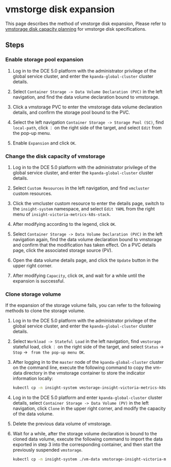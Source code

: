 # vmstorge disk expansion

This page describes the method of vmstorge disk expansion,
Please refer to [vmstorage disk capacity planning](./vms-res-plan.md) for vmstorge disk specifications.

## Steps

### Enable storage pool expansion

1. Log in to the DCE 5.0 platform with the administrator privilege of the global service cluster, and enter the `kpanda-global-cluster` cluster details.
1. Select `Container Storage -> Data Volume Declaration (PVC)` in the left navigation, and find the data volume declaration bound to vmstorage.

     

1. Click a vmstorage PVC to enter the vmstorage data volume declaration details, and confirm the storage pool bound to the PVC.

     

1. Select the left navigation `Container Storage -> Storage Pool (SC)`, find `local-path`, click `⋮` on the right side of the target, and select `Edit` from the pop-up menu.

     

1. Enable `Expansion` and click `OK`.

     

### Change the disk capacity of vmstorage

1. Log in to the DCE 5.0 platform with the administrator privilege of the global service cluster, and enter the `kpanda-global-cluster` cluster details.
1. Select `Custom Resources` in the left navigation, and find `vmcluster` custom resources.

     

1. Click the vmcluster custom resource to enter the details page, switch to the `insight-system` namespace, and select `Edit YAML` from the right menu of `insight-victoria-metrics-k8s-stack`.

     

1. After modifying according to the legend, click `OK`.

     

1. Select `Container Storage -> Data Volume Declaration (PVC)` in the left navigation again, find the data volume declaration bound to vmstorage and confirm that the modification has taken effect. On a PVC details page, click the associated storage source (PV).

     

1. Open the data volume details page, and click the `Update` button in the upper right corner.

     

1. After modifying `Capacity`, click `OK`, and wait for a while until the expansion is successful.

     

### Clone storage volume

If the expansion of the storage volume fails, you can refer to the following methods to clone the storage volume.

1. Log in to the DCE 5.0 platform with the administrator privilege of the global service cluster, and enter the `kpanda-global-cluster` cluster details.
1. Select `Workload -> Stateful Load` in the left navigation, find `vmstorage` stateful load, click `⋮` on the right side of the target, and select `Status` -> `Stop` -> ` from the pop-up menu OK`.

     

1. After logging in to the `master` node of the `kpanda-global-cluster` cluster on the command line, execute the following command to copy the vm-data directory in the vmstorage container to store the indicator information locally:

     ```bash
     kubectl cp -n insight-system vmstorage-insight-victoria-metrics-k8s-stack-1:vm-data ./vm-data
     ```

1. Log in to the DCE 5.0 platform and enter `kpanda-global-cluster` cluster details, select `Container Storage -> Data Volume (PV)` in the left navigation, click `Clone` in the upper right corner, and modify the capacity of the data volume.

     

     

1. Delete the previous data volume of vmstorage.

     

1. Wait for a while, after the storage volume declaration is bound to the cloned data volume, execute the following command to import the data exported in step 3 into the corresponding container, and then start the previously suspended `vmstorage`.

     ```bash
     kubectl cp -n insight-system ./vm-data vmstorage-insight-victoria-metrics-k8s-stack-1:vm-data
     ```
